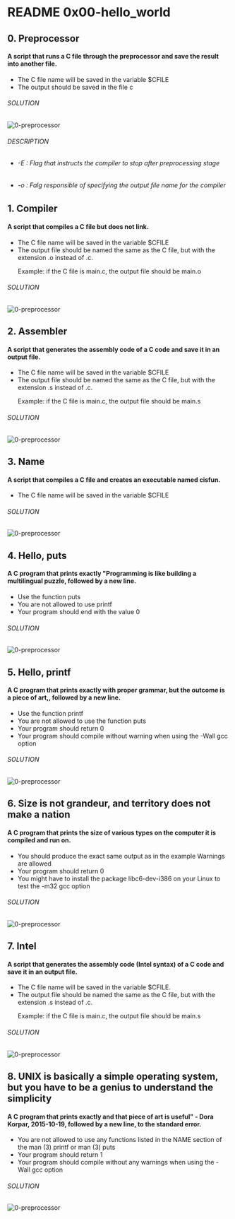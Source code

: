 <body>
<h1>README 0x00-hello_world</h1>

<h2>0. Preprocessor</h2>
<h4>A script that runs a C file through the preprocessor and save the result into another file.</h4>
<ul>
<li>The C file name will be saved in the variable $CFILE</li>
<li>The output should be saved in the file c</li>
</ul>

<h6>SOLUTION</h6>
	<p><img src="Shots/0_preprocessor.jpg" alt="0-preprocessor"></img></p>
<h6>DESCRIPTION</h6>
	<p>
		<ul>
			<li><h6 color="#c7cf00">-E : Flag that instructs the compiler to stop after preprocessing stage</h6></li>
			<li><h6 color="#c7cf00">-o : Falg responsible of specifying the output file name for the compiler</h6></li>
		</ul>
	</p>
<!--------------------------------------------------------------------------------------------------------------->
<h2>1. Compiler</h2>
<h4>A script that compiles a C file but does not link.</h4>
<ul>
<li>The C file name will be saved in the variable $CFILE</li>
<li>The output file should be named the same as the C file, but with the extension .o instead of .c.</li>
<p>Example: if the C file is main.c, the output file should be main.o</p>
</ul>

<h6>SOLUTION</h6>
	<p><img src="Shots/1-compiler.jpg" alt="0-preprocessor"></img></p>
<!--------------------------------------------------------------------------------------------------------------->
<h2>2. Assembler</h2>
<h4>A script that generates the assembly code of a C code and save it in an output file.</h4>
<ul>
<li>The C file name will be saved in the variable $CFILE</li>
<li>The output file should be named the same as the C file, but with the extension .s instead of .c.</li>
<p>Example: if the C file is main.c, the output file should be main.s
</ul>

<h6>SOLUTION</h6>
	<p><img src="Shots/2-assembler.jpg" alt="0-preprocessor"></img></p>
<!--------------------------------------------------------------------------------------------------------------->
<h2>3. Name</h2>
<h4>A script that compiles a C file and creates an executable named cisfun.</h4>
<ul>
<li>The C file name will be saved in the variable $CFILE</li>
</ul>

<h6>SOLUTION</h6>
	<p><img src="Shots/3-name.jpg" alt="0-preprocessor"></img></p>
<!--------------------------------------------------------------------------------------------------------------->
<h2>4. Hello, puts</h2>
<h4>A C program that prints exactly "Programming is like building a multilingual puzzle, followed by a new line.</h4>
<ul>
<li>Use the function puts</li>
<li>You are not allowed to use printf</li>
<li>Your program should end with the value 0</li>
</ul>

<h6>SOLUTION</h6>
	<p><img src="Shots/4-puts.jpg" alt="0-preprocessor"></img></p>
<!--------------------------------------------------------------------------------------------------------------->
<h2>5. Hello, printf</h2>
<h4>A C program that prints exactly with proper grammar, but the outcome is a piece of art,, followed by a new line.</h4>
<ul>
<li>Use the function printf</li>
<li>You are not allowed to use the function puts</li>
<li>Your program should return 0</li>
<li>Your program should compile without warning when using the -Wall gcc option</li>
</ul>

<h6>SOLUTION</h6>
	<p><img src="Shots/5-printf.jpg" alt="0-preprocessor"></img></p>
<!--------------------------------------------------------------------------------------------------------------->
<h2>6. Size is not grandeur, and territory does not make a nation</h2>
<h4>A C program that prints the size of various types on the computer it is compiled and run on.</h4>
<ul>
<li>You should produce the exact same output as in the example
Warnings are allowed</li>
<li>Your program should return 0</li>
<li>You might have to install the package libc6-dev-i386 on your Linux to test the -m32 gcc option</li>
</ul>

<h6>SOLUTION</h6>
	<p><img src="Shots/6-size.jpg" alt="0-preprocessor"></img></p>
<!--------------------------------------------------------------------------------------------------------------->
<h2>7. Intel</h2>
<h4>A script that generates the assembly code (Intel syntax) of a C code and save it in an output file.</h4>
<ul>
<li>The C file name will be saved in the variable $CFILE.</li>
<li>The output file should be named the same as the C file, but with the extension .s instead of .c.</li>
<p>Example: if the C file is main.c, the output file should be main.s</p>
</ul>

<h6>SOLUTION</h6>
	<p><img src="Shots/100-intel.jpg" alt="0-preprocessor"></img></p>
<!--------------------------------------------------------------------------------------------------------------->
<h2>8. UNIX is basically a simple operating system, but you have to be a genius to understand the simplicity</h2>
<h4>A C program that prints exactly and that piece of art is useful" - Dora Korpar, 2015-10-19, followed by a new line, to the standard error.</h4>
<ul>
<li>You are not allowed to use any functions listed in the NAME section of the man (3) printf or man (3) puts</li>
<li>Your program should return 1</li>
<li>Your program should compile without any warnings when using the -Wall gcc option</li>
</ul>

<h6>SOLUTION</h6>
	<p><img src="Shots/101-quote.jpg" alt="0-preprocessor"></img></p>
<!--------------------------------------------------------------------------------------------------------------->
</body>
